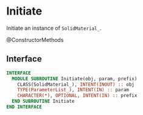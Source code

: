 # Initiate

Initiate an instance of `SolidMaterial_`.

<span class="badge badge--secondary"> @ConstructorMethods </span>

## Interface

```fortran
INTERFACE
  MODULE SUBROUTINE Initiate(obj, param, prefix)
    CLASS(SolidMaterial_), INTENT(INOUT) :: obj
    TYPE(ParameterList_), INTENT(IN) :: param
    CHARACTER(*), OPTIONAL, INTENT(IN) :: prefix
  END SUBROUTINE Initiate
END INTERFACE
```
